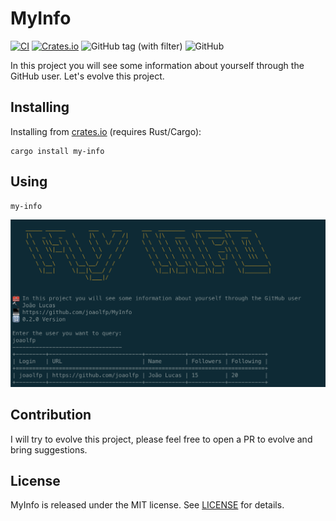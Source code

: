 # MyInfo
[![CI](https://github.com/joaolfp/MyInfo/actions/workflows/CI.yml/badge.svg)](https://github.com/joaolfp/MyInfo/actions/workflows/CI.yml)
[![Crates.io](https://img.shields.io/crates/v/my-info)](https://crates.io/crates/my-info)
![GitHub tag (with filter)](https://img.shields.io/github/v/tag/joaolfp/MyInfo)
![GitHub](https://img.shields.io/github/license/joaolfp/MyInfo)

In this project you will see some information about yourself through the GitHub user. Let's evolve this project.

## Installing
Installing from [crates.io](https://crates.io/) (requires Rust/Cargo):

```shell
cargo install my-info
```

## Using

```shell
my-info
```

<img src="https://github.com/joaolfp/MyInfo/blob/main/images/example.png">

## Contribution

I will try to evolve this project, please feel free to open a PR to evolve and bring suggestions.

## License
MyInfo is released under the MIT license. See [LICENSE](https://github.com/joaolfp/MyInfo/blob/main/LICENSE) for details.

